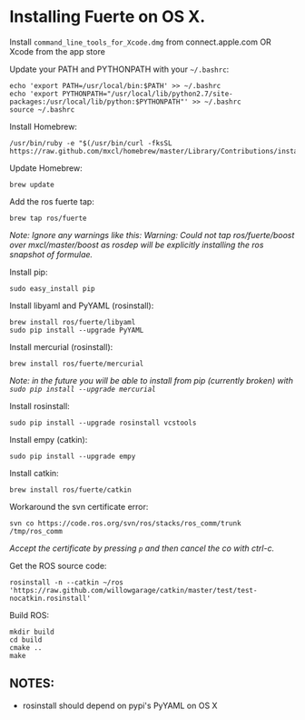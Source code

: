 # Installing Fuerte on OS X.

Install `command_line_tools_for_Xcode.dmg` from connect.apple.com OR Xcode from the app store

Update your PATH and PYTHONPATH with your `~/.bashrc`:

    echo 'export PATH=/usr/local/bin:$PATH' >> ~/.bashrc
    echo 'export PYTHONPATH="/usr/local/lib/python2.7/site-packages:/usr/local/lib/python:$PYTHONPATH"' >> ~/.bashrc
    source ~/.bashrc

Install Homebrew:

    /usr/bin/ruby -e "$(/usr/bin/curl -fksSL https://raw.github.com/mxcl/homebrew/master/Library/Contributions/install_homebrew.rb)"

Update Homebrew:

    brew update

Add the ros fuerte tap:

    brew tap ros/fuerte

_Note: Ignore any warnings like this: Warning: Could not tap ros/fuerte/boost over mxcl/master/boost as rosdep will be explicitly installing the ros snapshot of formulae._

Install pip:

    sudo easy_install pip

Install libyaml and PyYAML (rosinstall):

    brew install ros/fuerte/libyaml
    sudo pip install --upgrade PyYAML

Install mercurial (rosinstall):

    brew install ros/fuerte/mercurial

_Note: in the future you will be able to install from pip (currently broken) with `sudo pip install --upgrade mercurial`_

Install rosinstall:

    sudo pip install --upgrade rosinstall vcstools

Install empy (catkin):

    sudo pip install --upgrade empy

Install catkin:

    brew install ros/fuerte/catkin

Workaround the svn certificate error:

    svn co https://code.ros.org/svn/ros/stacks/ros_comm/trunk /tmp/ros_comm

_Accept the certificate by pressing `p` and then cancel the co with ctrl-c._

Get the ROS source code:

    rosinstall -n --catkin ~/ros 'https://raw.github.com/willowgarage/catkin/master/test/test-nocatkin.rosinstall'

Build ROS:

    mkdir build
    cd build
    cmake ..
    make

## NOTES:

* rosinstall should depend on pypi's PyYAML on OS X
